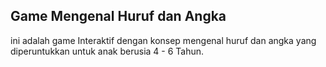 ## Game Mengenal Huruf dan Angka 

<p>
    ini adalah game Interaktif dengan konsep mengenal huruf dan angka yang diperuntukkan untuk anak berusia 4 - 6 Tahun. 
</p>

